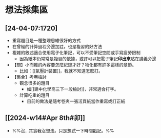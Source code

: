 # 想法採集區

## [24-04-07:1720]
- 重寫題目是一種整理思維很好的方式
- 在曾經的計算過程旁邊加註，也是複習的好方法
- 複雜的敘述適合使用電子化筆記，可以不受筆記空間或手寫疲勞限制
	- 因為紙本仍常常是複習的依據，或許可以把電子筆記**印出來**貼在講義旁邊
- 【問】小而雜的內容要怎麼紀錄才好？物化都有許多這樣的章節。
	- 比如：[[氣壓計裝置]]，我就不知道怎麼打。
- 【集合】考卷檢討
	- 觀念很多的題目
		- 如[[建中化學高三下一段檢討]]，非常適合打字。
	- 計算吃重的題目
		- 目前的做法是隨考卷夾一張活頁紙當作重寫或訂正紙

## [[2024-w14#Apr 8th#卯]]
-  %%沒…其實我沒想法。只是想試一下時間戳記。%%